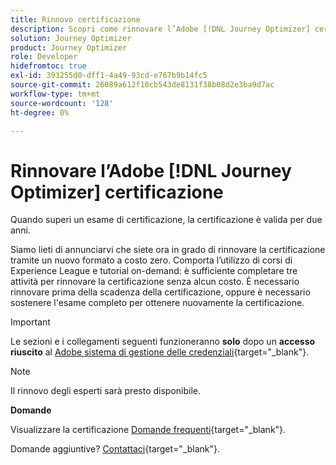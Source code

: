 ```yaml
---
title: Rinnovo certificazione
description: Scopri come rinnovare l’Adobe [!DNL Journey Optimizer] certificazione prima della scadenza.
solution: Journey Optimizer
product: Journey Optimizer
role: Developer
hidefromtoc: true
exl-id: 393255d0-dff1-4a49-93cd-e767b9b14fc5
source-git-commit: 26089a612f10cb543de8131f38b08d2e3ba9d7ac
workflow-type: tm+mt
source-wordcount: '128'
ht-degree: 0%

---
```


# Rinnovare l’Adobe [!DNL Journey Optimizer] certificazione

Quando superi un esame di certificazione, la certificazione è valida per due anni.

Siamo lieti di annunciarvi che siete ora in grado di rinnovare la certificazione tramite un nuovo formato a costo zero. Comporta l’utilizzo di corsi di Experience League e tutorial on-demand: è sufficiente completare tre attività per rinnovare la certificazione senza alcun costo. È necessario rinnovare prima della scadenza della certificazione, oppure è necessario sostenere l&#39;esame completo per ottenere nuovamente la certificazione.

>[!IMPORTANT]
>
>Le sezioni e i collegamenti seguenti funzioneranno **solo** dopo un **accesso riuscito** al [Adobe sistema di gestione delle credenziali](http://www.certmetrics.com/adobe){target="_blank"}.

>[!NOTE]
>Il rinnovo degli esperti sarà presto disponibile.

**Domande**

Visualizzare la certificazione [Domande frequenti](https://experienceleague.adobe.com/docs/certification/certification/faq.html?lang=en){target="_blank"}.

Domande aggiuntive? [Contattaci](mailto:certif@adobe.com){target="_blank"}.
